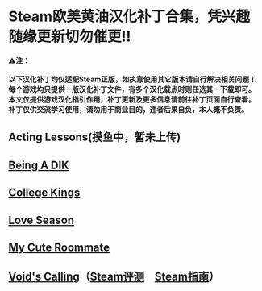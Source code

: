 # Steam欧美黄油汉化补丁合集，凭兴趣随缘更新切勿催更:bangbang:
**:warning:注：<br>
<br>以下汉化补丁均仅适配Steam正版，如执意使用其它版本请自行解决相关问题！
<br>每个游戏均只提供一版汉化补丁文件，有多个汉化载点时则任选其一下载即可。
<br>本文仅提供游戏汉化指引作用，补丁更新及更多信息请前往补丁页面自行查看。
<br>补丁仅供交流学习使用，请勿用于商业目的，违者后果自负，本人概不负责。**
## Acting Lessons(摸鱼中，暂未上传)
## [Being A DIK](https://github.com/Vetoyi/CN_Patch.Being_A_DIK)
## [College Kings](https://github.com/Vetoyi/CN_Patch.College_Kings)
## [Love Season](https://github.com/Vetoyi/CN_Patch.Love_Season)
## [My Cute Roommate](https://steamcommunity.com/id/Vetoy/recommended/1276610/)
## [Void's Calling](https://github.com/Vetoyi/CN_Patch.Void-s_Calling_ep.1)（[Steam评测](https://steamcommunity.com/id/Vetoy/recommended/1212020/)　[Steam指南](https://steamcommunity.com/sharedfiles/filedetails/?id=2783923883)）

